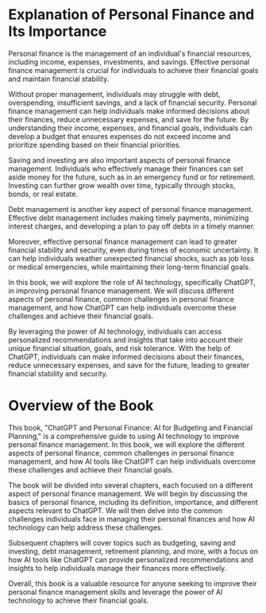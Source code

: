 Explanation of Personal Finance and Its Importance
================================================================

Personal finance is the management of an individual's financial resources, including income, expenses, investments, and savings. Effective personal finance management is crucial for individuals to achieve their financial goals and maintain financial stability.

Without proper management, individuals may struggle with debt, overspending, insufficient savings, and a lack of financial security. Personal finance management can help individuals make informed decisions about their finances, reduce unnecessary expenses, and save for the future. By understanding their income, expenses, and financial goals, individuals can develop a budget that ensures expenses do not exceed income and prioritize spending based on their financial priorities.

Saving and investing are also important aspects of personal finance management. Individuals who effectively manage their finances can set aside money for the future, such as in an emergency fund or for retirement. Investing can further grow wealth over time, typically through stocks, bonds, or real estate.

Debt management is another key aspect of personal finance management. Effective debt management includes making timely payments, minimizing interest charges, and developing a plan to pay off debts in a timely manner.

Moreover, effective personal finance management can lead to greater financial stability and security, even during times of economic uncertainty. It can help individuals weather unexpected financial shocks, such as job loss or medical emergencies, while maintaining their long-term financial goals.

In this book, we will explore the role of AI technology, specifically ChatGPT, in improving personal finance management. We will discuss different aspects of personal finance, common challenges in personal finance management, and how ChatGPT can help individuals overcome these challenges and achieve their financial goals.

By leveraging the power of AI technology, individuals can access personalized recommendations and insights that take into account their unique financial situation, goals, and risk tolerance. With the help of ChatGPT, individuals can make informed decisions about their finances, reduce unnecessary expenses, and save for the future, leading to greater financial stability and security.

Overview of the Book
==================================

This book, "ChatGPT and Personal Finance: AI for Budgeting and Financial Planning," is a comprehensive guide to using AI technology to improve personal finance management. In this book, we will explore the different aspects of personal finance, common challenges in personal finance management, and how AI tools like ChatGPT can help individuals overcome these challenges and achieve their financial goals.

The book will be divided into several chapters, each focused on a different aspect of personal finance management. We will begin by discussing the basics of personal finance, including its definition, importance, and different aspects relevant to ChatGPT. We will then delve into the common challenges individuals face in managing their personal finances and how AI technology can help address these challenges.

Subsequent chapters will cover topics such as budgeting, saving and investing, debt management, retirement planning, and more, with a focus on how AI tools like ChatGPT can provide personalized recommendations and insights to help individuals manage their finances more effectively.

Overall, this book is a valuable resource for anyone seeking to improve their personal finance management skills and leverage the power of AI technology to achieve their financial goals.
